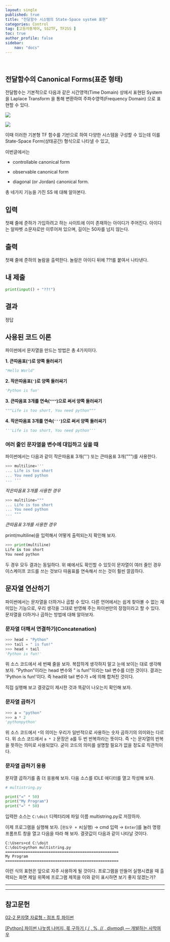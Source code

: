 ```yaml
---
layout: single
published: true
title: "전달함수 시스템의 State-Space system 표현"
categories: Control
tag: [고등자동제어, SS2TF, TF2SS ]
toc: true
author_profile: false
sidebar:
    nav: "docs"
---
```


<br>

## 전달함수의 Canonical Forms(표준 형태)

전달함수는  기본적으로 다음과 같은 시간영역(Time Domain) 상에서 표현된 System 을 Laplace Transform 을 통해 변환하여 주파수영역(Frequency Domain) 으로 표현할 수 있다. 

![]({{site.url}}/images/2023-02-17-post1/2023-02-17-13-08-35-image.png)

![]({{site.url}}/images/2023-02-17-post1/2023-02-17-13-10-53-image.png)

이때 이러한 기본형 TF 함수를 기반으로 하여 다양한 시스템을 구성할 수 있는데 이를 State-Space Form(상태공간) 형식으로 나타낼 수 있고, 

이번글에서는 

- controllable canonical form

- observable canonical form

- diagonal (or Jordan) canonical form. 

총 네가지 기능을 가진 SS 에 대해 알아본다.

## 입력

첫째 줄에 준하가 가입하려고 하는 사이트에 이미 존재하는 아이디가 주어진다. 아이디는 알파벳 소문자로만 이루어져 있으며, 길이는 50자를 넘지 않는다.

## 출력

첫째 줄에 준하의 놀람을 출력한다. 놀람은 아이디 뒤에 ??!를 붙여서 나타낸다.

## 내 제출

```python
print(input() + "??!")
```

## 결과

정답

## 사용된 코드 이론

파이썬에서 문자열을 만드는 방법은 총 4가지이다.

**1. 큰따옴표(`"`)로 양쪽 둘러싸기**

```python
"Hello World"
```

**2. 작은따옴표(`'`)로 양쪽 둘러싸기**

```python
'Python is fun'
```

**3. 큰따옴표 3개를 연속(`"""`)으로 써서 양쪽 둘러싸기**

```python
"""Life is too short, You need python"""
```

**4. 작은따옴표 3개를 연속(`'''`)으로 써서 양쪽 둘러싸기**

```python
'''Life is too short, You need python'''
```

### 여러 줄인 문자열을 변수에 대입하고 싶을 때

파이썬에서는 다음과 같이 작은따옴표 3개(''') 또는 큰따옴표 3개(""")를 사용한다.

```python
>>> multiline='''
... Life is too short
... You need python
... '''
```

*작은따옴표 3개를 사용한 경우*

```python
>>> multiline="""
... Life is too short
... You need python
... """
```

*큰따옴표 3개를 사용한 경우*

print(multiline)을 입력해서 어떻게 출력되는지 확인해 보자.

```python
>>> print(multiline)
Life is too short
You need python
```

두 경우 모두 결과는 동일하다. 위 예에서도 확인할 수 있듯이 문자열이 여러 줄인 경우 이스케이프 코드를 쓰는 것보다 따옴표를 연속해서 쓰는 것이 훨씬 깔끔하다.

## 문자열 연산하기

파이썬에서는 문자열을 더하거나 곱할 수 있다. 다른 언어에서는 쉽게 찾아볼 수 없는 재미있는 기능으로, 우리 생각을 그대로 반영해 주는 파이썬만의 장점이라고 할 수 있다. 문자열을 더하거나 곱하는 방법에 대해 알아보자.

### 문자열 더해서 연결하기(Concatenation)

```python
>>> head = "Python"
>>> tail = " is fun!"
>>> head + tail
'Python is fun!'
```

위 소스 코드에서 세 번째 줄을 보자. 복잡하게 생각하지 말고 눈에 보이는 대로 생각해 보자. "Python"이라는 head 변수와 " is fun!"이라는 tail 변수를 더한 것이다. 결과는 'Python is fun!'이다. 즉 head와 tail 변수가 +에 의해 합쳐진 것이다.

직접 실행해 보고 결괏값이 제시한 것과 똑같이 나오는지 확인해 보자.

### 문자열 곱하기

```python
>>> a = "python"
>>> a * 2
'pythonpython'
```

위 소스 코드에서 `*`의 의미는 우리가 일반적으로 사용하는 숫자 곱하기의 의미와는 다르다. 위 소스 코드에서 `a * 2` 문장은 a를 두 번 반복하라는 뜻이다. 즉 `*`는 문자열의 반복을 뜻하는 의미로 사용되었다. 굳이 코드의 의미를 설명할 필요가 없을 정도로 직관적이다.

### 문자열 곱하기 응용

문자열 곱하기를 좀 더 응용해 보자. 다음 소스를 IDLE 에디터를 열고 작성해 보자.

```python
# multistring.py

print("=" * 50)
print("My Program")
print("=" * 50)
```

입력한 소스는 `C:\doit` 디렉터리에 파일 이름 multistring.py로 저장하자.

이제 프로그램을 실행해 보자. [`윈도우 + R`(실행) → cmd 입력 → `Enter`]를 눌러 명령 프롬프트 창을 열고 다음을 따라 해 보자. 결괏값이 다음과 같이 나타날 것이다.

```no-highlight
C:\Users>cd C:\doit
C:\doit>python multistring.py
==================================================
My Program
==================================================
```

이런 식의 표현은 앞으로 자주 사용하게 될 것이다. 프로그램을 만들어 실행시켰을 때 출력되는 화면 제일 위쪽에 프로그램 제목을 이와 같이 표시하면 보기 좋지 않겠는가?

---

---

## 참고문헌

[02-2 문자열 자료형 - 점프 투 파이썬](https://wikidocs.net/13)

[[Python] 파이썬 나눗셈 나머지, 몫 구하기 ( / , %, // , divmod) — 개발하는 사막여우](https://dev-note-97.tistory.com/65)
